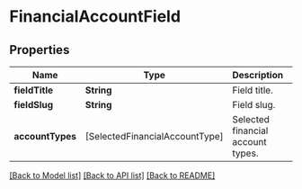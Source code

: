 # FinancialAccountField

## Properties
Name | Type | Description | Notes
------------ | ------------- | ------------- | -------------
**fieldTitle** | **String** | Field title. | 
**fieldSlug** | **String** | Field slug. | 
**accountTypes** | [SelectedFinancialAccountType] | Selected financial account types. | 

[[Back to Model list]](../README.md#documentation-for-models) [[Back to API list]](../README.md#documentation-for-api-endpoints) [[Back to README]](../README.md)


